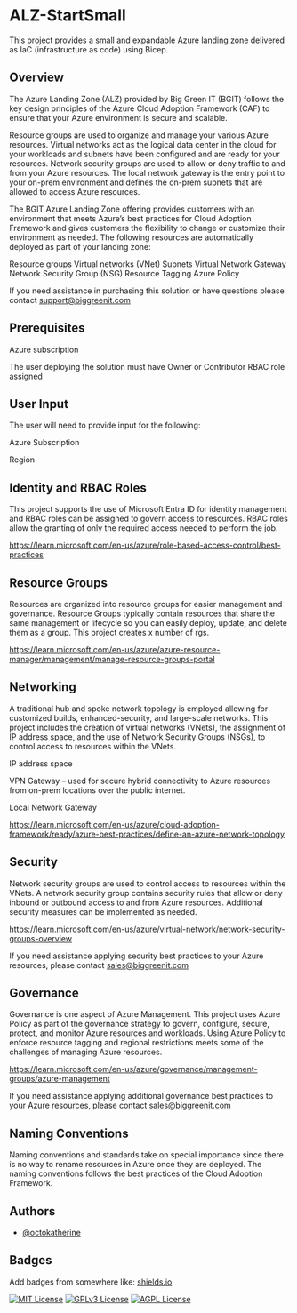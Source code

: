 # ALZ-StartSmall
This project provides a small and expandable Azure landing zone delivered as IaC (infrastructure as code) using Bicep.

## Overview

The Azure Landing Zone (ALZ) provided by Big Green IT (BGIT) follows the key design principles of the Azure Cloud Adoption Framework (CAF) to ensure that your Azure environment is secure and scalable. 

Resource groups are used to organize and manage your various Azure resources.  Virtual networks act as the logical data center in the cloud for your workloads and subnets have been configured and are ready for your resources.  Network security groups are used to allow or deny traffic to and from your Azure resources.  The local network gateway is the entry point to your on-prem environment and defines the on-prem subnets that are allowed to access Azure resources. 

The BGIT Azure Landing Zone offering provides customers with an environment that meets Azure’s best practices for Cloud Adoption Framework and gives customers the flexibility to change or customize their environment as needed.  The following resources are automatically deployed as part of your landing zone: 

Resource groups 
Virtual networks (VNet)
Subnets 
Virtual Network Gateway 
Network Security Group (NSG) 
Resource Tagging 
Azure Policy 

If you need assistance in purchasing this solution or have questions please contact support@biggreenit.com 
## Prerequisites

Azure subscription 

The user deploying the solution must have Owner or Contributor RBAC role assigned 
## User Input

The user will need to provide input for the following: 

Azure Subscription 

Region 
## Identity and RBAC Roles

This project supports the use of Microsoft Entra ID for identity management and RBAC roles can be assigned to govern access to resources. RBAC roles allow the granting of only the required access needed to perform the job. 

https://learn.microsoft.com/en-us/azure/role-based-access-control/best-practices  
## Resource Groups

Resources are organized into resource groups for easier management and governance.  Resource Groups typically contain resources that share the same management or lifecycle so you can easily deploy, update, and delete them as a group. This project creates x number of rgs. 

https://learn.microsoft.com/en-us/azure/azure-resource-manager/management/manage-resource-groups-portal  
## Networking

A traditional hub and spoke network topology is employed allowing for customized builds, enhanced-security, and large-scale networks.  This project includes the creation of virtual networks (VNets), the assignment of IP address space, and the use of Network Security Groups (NSGs), to control access to resources within the VNets. 

IP address space 

VPN Gateway – used for secure hybrid connectivity to Azure resources from on-prem locations over the public internet. 

Local Network Gateway 

https://learn.microsoft.com/en-us/azure/cloud-adoption-framework/ready/azure-best-practices/define-an-azure-network-topology  
## Security

Network security groups are used to control access to resources within the VNets. A network security group contains security rules that allow or deny inbound or outbound access to and from Azure resources.  Additional security measures can be implemented as needed. 

https://learn.microsoft.com/en-us/azure/virtual-network/network-security-groups-overview  

If you need assistance applying security best practices to your Azure resources, please contact sales@biggreenit.com 
## Governance

Governance is one aspect of Azure Management. This project uses Azure Policy as part of the governance strategy to govern, configure, secure, protect, and monitor Azure resources and workloads. Using Azure Policy to enforce resource tagging and regional restrictions meets some of the challenges of managing Azure resources. 

https://learn.microsoft.com/en-us/azure/governance/management-groups/azure-management  

If you need assistance applying additional governance best practices to your Azure resources, please contact sales@biggreenit.com 
## Naming Conventions

Naming conventions and standards take on special importance since there is no way to rename resources in Azure once they are deployed.  The naming conventions follows the best practices of the Cloud Adoption Framework. 
## Authors

- [@octokatherine](https://www.github.com/octokatherine)


## Badges

Add badges from somewhere like: [shields.io](https://shields.io/)

[![MIT License](https://img.shields.io/badge/License-MIT-green.svg)](https://choosealicense.com/licenses/mit/)
[![GPLv3 License](https://img.shields.io/badge/License-GPL%20v3-yellow.svg)](https://opensource.org/licenses/)
[![AGPL License](https://img.shields.io/badge/license-AGPL-blue.svg)](http://www.gnu.org/licenses/agpl-3.0)

